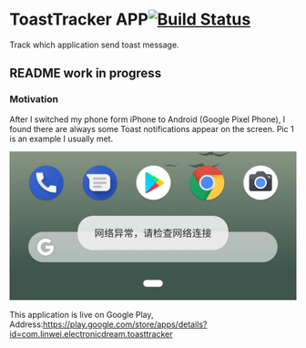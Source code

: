 # ToastTracker APP[![Build Status](https://travis-ci.org/hlwhl/ToastTracker.svg?branch=dev)](https://travis-ci.org/hlwhl/ToastTracker)
Track which application send toast message.

## README work in progress

### Motivation
After I switched my phone form iPhone to Android (Google Pixel Phone), I found there are always some Toast notifications appear on the screen. Pic 1 is an example I usually met.

![Example1](1.jpeg "annoying toast")

This application is live on Google Play, Address:https://play.google.com/store/apps/details?id=com.linwei.electronicdream.toasttracker

